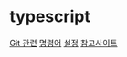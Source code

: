 # typescript 
[Git 관련](/Git%EA%B4%80%EB%A0%A8/)
[명령어](/%EB%AA%85%EB%A0%B9%EC%96%B4/)
[설정](/%EC%84%A4%EC%A0%95/)
[참고사이트](/%EC%B0%B8%EA%B3%A0%EC%82%AC%EC%9D%B4%ED%8A%B8/)